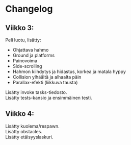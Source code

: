 # Changelog  

## Viikko 3:  

Peli luotu, lisätty:  
- Ohjattava hahmo  
- Ground ja platforms  
- Painovoima   
- Side-scrolling   
- Hahmon kiihdytys ja hidastus, korkea ja matala hyppy  
- Collision ylhäältä ja alhaalta päin  
- Parallax-efekti (liikkuva tausta)  

Lisätty invoke tasks-tiedosto.  
Lisätty tests-kansio ja ensimmäinen testi.  

## Viikko 4:  


Lisätty kuolema/respawn.  
Lisätty obstacles.  
Lisätty etäisyyslaskuri.  

